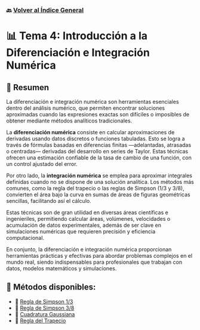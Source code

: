 ### 🔙 [Volver al Índice General](https://github.com/Juan200519287393u83/Metodos_Numericos/tree/main)

# 📊  Tema 4: Introducción a la Diferenciación e Integración Numérica

## 📝 Resumen

La diferenciación e integración numérica son herramientas esenciales dentro del análisis numérico, que permiten encontrar soluciones aproximadas cuando las expresiones exactas son difíciles o imposibles de obtener mediante métodos analíticos tradicionales.

La **diferenciación numérica** consiste en calcular aproximaciones de derivadas usando datos discretos o funciones tabuladas. Esto se logra a través de fórmulas basadas en diferencias finitas —adelantadas, atrasadas o centradas— derivadas del desarrollo en series de Taylor. Estas técnicas ofrecen una estimación confiable de la tasa de cambio de una función, con un control ajustado del error.

Por otro lado, la **integración numérica** se emplea para aproximar integrales definidas cuando no se dispone de una solución analítica. Los métodos más comunes, como la regla del trapecio o las reglas de Simpson (1/3 y 3/8), convierten el área bajo la curva en sumas de áreas de figuras geométricas sencillas, facilitando así el cálculo.

Estas técnicas son de gran utilidad en diversas áreas científicas e ingenieriles, permitiendo calcular áreas, volúmenes, velocidades o acumulación de datos experimentales, además de ser clave en simulaciones numéricas que requieren precisión y eficiencia computacional.

En conjunto, la diferenciación e integración numérica proporcionan herramientas prácticas y efectivas para abordar problemas complejos en el mundo real, siendo indispensables para profesionales que trabajan con datos, modelos matemáticos y simulaciones.

## 📂 Métodos disponibles:

* 🔹 [Regla de Simpson 1/3](https://github.com/Juan200519287393u83/Metodos_Numericos/blob/main/T4%20-%20Diferenciaci%C3%B3n%20e%20Integraci%C3%B3n%20Num%C3%A9rica/M%C3%A9todo%20de%20Simpson%20%E2%85%93.md)
* 🔹 [Regla de Simpson 3/8](https://github.com/Juan200519287393u83/Metodos_Numericos/blob/main/T4%20-%20Diferenciaci%C3%B3n%20e%20Integraci%C3%B3n%20Num%C3%A9rica/M%C3%A9todo%20de%20Simpson%20%E2%85%9C.md)
* 🔹 [Cuadratura Gaussiana](https://github.com/Juan200519287393u83/Metodos_Numericos/blob/main/T4%20-%20Diferenciaci%C3%B3n%20e%20Integraci%C3%B3n%20Num%C3%A9rica/M%C3%A9todo%20de%20la%20Cuadratura%20Gaussiana.md)
* 🔹 [Regla del Trapecio](https://github.com/Juan200519287393u83/Metodos_Numericos/blob/main/T4%20-%20Diferenciaci%C3%B3n%20e%20Integraci%C3%B3n%20Num%C3%A9rica/M%C3%A9todo%20del%20Trapecio.md)

